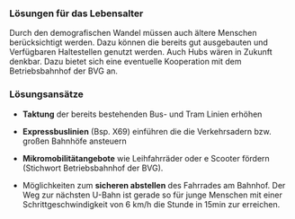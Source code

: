 ### Lösungen für das Lebensalter

Durch den demografischen Wandel müssen auch ältere Menschen berücksichtigt werden. Dazu können die bereits gut ausgebauten und Verfügbaren Haltestellen genutzt werden. Auch Hubs wären in Zukunft denkbar. Dazu bietet sich eine eventuelle Kooperation mit dem Betriebsbahnhof der BVG an. 

### Lösungsansätze 
* **Taktung** der bereits bestehenden Bus- und Tram Linien erhöhen 

* **Expressbuslinien** (Bsp. X69) einführen die die Verkehrsadern bzw. großen Bahnhöfe ansteuern

* **Mikromobilitätangebote** wie Leihfahrräder oder e Scooter fördern (Stichwort Betriebsbahnhof der BVG).

* Möglichkeiten zum **sicheren abstellen** des Fahrrades am Bahnhof. Der Weg zur nächsten U-Bahn ist gerade so für junge Menschen mit einer Schrittgeschwindigkeit von 6 km/h die Stunde in 15min zur erreichen.

